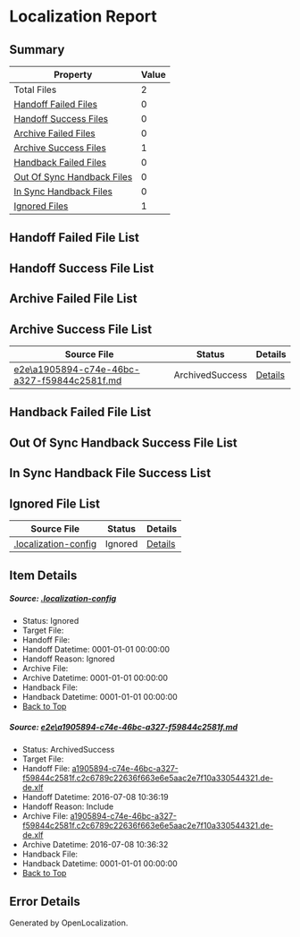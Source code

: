 # <a name='report-top'></a> Localization Report

## Summary
 Property | Value 
 -------- | ----- 
 Total Files | 2
[ Handoff Failed Files ](#handoff-failed-list)| 0
[ Handoff Success Files ](#handoff-success-list)| 0
[ Archive Failed Files ](#archive-failed-list)| 0
[ Archive Success Files ](#archive-success-list)| 1
[ Handback Failed Files ](#handback-failed-list)| 0
[ Out Of Sync Handback Files ](#outofsync-handback-success-list)| 0
[ In Sync Handback Files ](#insync-handback-success-list)| 0
[ Ignored Files ](#ignored-list)| 1

## <a name='handoff-failed-list'></a> Handoff Failed File List

## <a name='handoff-success-list'></a> Handoff Success File List

## <a name='archive-failed-list'></a> Archive Failed File List

## <a name='archive-success-list'></a> Archive Success File List
 Source File | Status | Details 
 ----------- | ------ | ------- 
 [e2e\a1905894-c74e-46bc-a327-f59844c2581f.md](https://github.com/OpenLocalizationTestOrg/oltest/blob/04face6005ea33a09f54b0f3184a3853f7964b64/e2e/a1905894-c74e-46bc-a327-f59844c2581f.md) | ArchivedSuccess | [Details](#a373f86850c3c291565d6dcfbdb1f521329612af1)

## <a name='handback-failed-list'></a> Handback Failed File List

## <a name='outofsync-handback-success-list'></a> Out Of Sync Handback Success File List

## <a name='insync-handback-success-list'></a> In Sync Handback File Success List

## <a name='ignored-list'></a> Ignored File List
 Source File | Status | Details 
 ----------- | ------ | ------- 
 [.localization-config](https://github.com/OpenLocalizationTestOrg/oltest/blob/04face6005ea33a09f54b0f3184a3853f7964b64/.localization-config) | Ignored | [Details](#3d4f252ac210baf56311d7e97dcc2db10974dbd20)

## Item Details
##### <a name='3d4f252ac210baf56311d7e97dcc2db10974dbd20'></a> Source: [.localization-config](https://github.com/OpenLocalizationTestOrg/oltest/blob/04face6005ea33a09f54b0f3184a3853f7964b64/.localization-config)
* Status: Ignored
* Target File: 
* Handoff File: 
* Handoff Datetime: 0001-01-01 00:00:00
* Handoff Reason: Ignored
* Archive File: 
* Archive Datetime: 0001-01-01 00:00:00
* Handback File: 
* Handback Datetime: 0001-01-01 00:00:00
* [Back to Top](#report-top)

##### <a name='a373f86850c3c291565d6dcfbdb1f521329612af1'></a> Source: [e2e\a1905894-c74e-46bc-a327-f59844c2581f.md](https://github.com/OpenLocalizationTestOrg/oltest/blob/04face6005ea33a09f54b0f3184a3853f7964b64/e2e/a1905894-c74e-46bc-a327-f59844c2581f.md)
* Status: ArchivedSuccess
* Target File: 
* Handoff File: [a1905894-c74e-46bc-a327-f59844c2581f.c2c6789c22636f663e6e5aac2e7f10a330544321.de-de.xlf](https://github.com/OpenLocalizationTestOrg/olhandoff-e2e/blob/f0fd6466da665eec695c64873a0e6dbffc32a9b4/ol-handoff/OpenLocalizationTestOrg/oltest-dede-fly/ci/ht/a1905894-c74e-46bc-a327-f59844c2581f.c2c6789c22636f663e6e5aac2e7f10a330544321.de-de.xlf)
* Handoff Datetime: 2016-07-08 10:36:19
* Handoff Reason: Include
* Archive File: [a1905894-c74e-46bc-a327-f59844c2581f.c2c6789c22636f663e6e5aac2e7f10a330544321.de-de.xlf](https://github.com/OpenLocalizationTestOrg/olhandoff-e2e/blob/21ec4f2577476f162d79eb0f3f9bc3dab9d8395a/ol-archive/OpenLocalizationTestOrg/oltest-dede-fly/ci/ht/a1905894-c74e-46bc-a327-f59844c2581f.c2c6789c22636f663e6e5aac2e7f10a330544321.de-de.xlf)
* Archive Datetime: 2016-07-08 10:36:32
* Handback File: 
* Handback Datetime: 0001-01-01 00:00:00
* [Back to Top](#report-top)


## Error Details

Generated by OpenLocalization.
